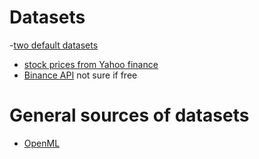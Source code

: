 # Datasets

-[two default datasets](https://github.com/AminHP/gym-anytrading)
- [stock prices from Yahoo finance](https://www.learnpythonwithrune.org/read-historical-prices-from-yahoo-finance-with-python/)
- [Binance API](https://www.binance.com/en/landing/data) not sure if free


# General sources of datasets

- [OpenML](https://www.openml.org/search?type=data&sort=runs&status=active)
